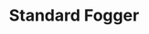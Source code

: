 ---
layout: prop
title: Standard Fogger
categories: fog-machines
images: ["assets/fog-machines/standard-fogger/Fogger standard.JPG"]
desc: null
---